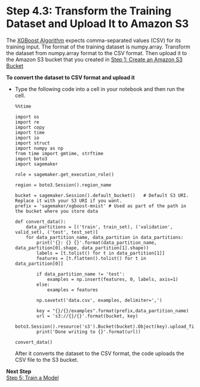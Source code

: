 # Step 4\.3: Transform the Training Dataset and Upload It to Amazon S3<a name="ex1-preprocess-data-transform"></a>

The [XGBoost Algorithm](xgboost.md) expects comma\-separated values \(CSV\) for its training input\. The format of the training dataset is numpy\.array\. Transform the dataset from numpy\.array format to the CSV format\. Then upload it to the Amazon S3 bucket that you created in [Step 1: Create an Amazon S3 Bucket](gs-config-permissions.md)

**To convert the dataset to CSV format and upload it**
+ Type the following code into a cell in your notebook and then run the cell\.

  ```
  %%time
  
  import os
  import re
  import copy
  import time
  import io
  import struct
  import numpy as np
  from time import gmtime, strftime
  import boto3
  import sagemaker
  
  role = sagemaker.get_execution_role()
  
  region = boto3.Session().region_name
  
  bucket = sagemaker.Session().default_bucket()   # Default S3 URI. Replace it with your S3 URI if you want.
  prefix = 'sagemaker/xgboost-mnist' # Used as part of the path in the bucket where you store data
  
  def convert_data():
      data_partitions = [('train', train_set), ('validation', valid_set), ('test', test_set)]
      for data_partition_name, data_partition in data_partitions:
          print('{}: {} {}'.format(data_partition_name, data_partition[0].shape, data_partition[1].shape))
          labels = [t.tolist() for t in data_partition[1]]
          features = [t.flatten().tolist() for t in data_partition[0]]
          
          if data_partition_name != 'test':
              examples = np.insert(features, 0, labels, axis=1)
          else:
              examples = features
          
          np.savetxt('data.csv', examples, delimiter=',')
          
          key = "{}/{}/examples".format(prefix,data_partition_name)
          url = 's3://{}/{}'.format(bucket, key)
          boto3.Session().resource('s3').Bucket(bucket).Object(key).upload_file('data.csv')
          print('Done writing to {}'.format(url))
          
  convert_data()
  ```

  After it converts the dataset to the CSV format, the code uploads the CSV file to the S3 bucket\. 

**Next Step**  
[Step 5: Train a Model](ex1-train-model.md)